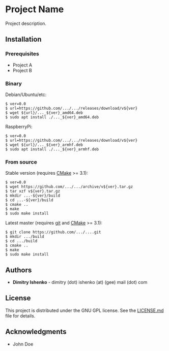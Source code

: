 # Project Name

Project description.

## Installation

### Prerequisites

* Project A
* Project B

### Binary

Debian/Ubuntu/etc:

```shell
$ ver=0.0
$ url=https://github.com/.../.../releases/download/v${ver}
$ wget ${url}/..._${ver}_amd64.deb
$ sudo apt install ./..._${ver}_amd64.deb
```

RaspberryPi:

```shell
$ ver=0.0
$ url=https://github.com/.../.../releases/download/v${ver}
$ wget ${url}/..._${ver}_armhf.deb
$ sudo apt install ./..._${ver}_armhf.deb
```

### From source

Stable version (requires [CMake](https://cmake.org/) >= 3.1):

```shell
$ ver=0.0
$ wget https://github.com/.../.../archive/v${ver}.tar.gz
$ tar xzf v${ver}.tar.gz
$ mkdir ...-${ver}/build
$ cd ...-${ver}/build
$ cmake ..
$ make
$ sudo make install
```

Latest master (requires [git](https://git-scm.com/) and [CMake](https://cmake.org/) >= 3.1):

```shell
$ git clone https://github.com/.../....git
$ mkdir .../build
$ cd .../build
$ cmake ..
$ make
$ sudo make install
```

## Authors

* **Dimitry Ishenko** - dimitry (dot) ishenko (at) (gee) mail (dot) com

## License

This project is distributed under the GNU GPL license. See the
[LICENSE.md](LICENSE.md) file for details.

## Acknowledgments

* John Doe
